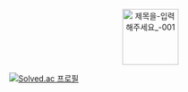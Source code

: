 <p align="center" style="...">
  <img src ="" width="100px" height="100px" alt="제목을-입력해주세요_-001" src="https://user- images.githubusercontent.com/110071838/202991109-c52716b0-05c4-4e23-8981-110e176ef5e3.png">
</p>




[![Solved.ac
프로필](http://mazassumnida.wtf/api/generate_badge?boj={handle})](https://solved.ac/{handle})






<!--
**hyein5391/hyein5391** is a ✨ _special_ ✨ repository because its `README.md` (this file) appears on your GitHub profile.

Here are some ideas to get you started:

- 🔭 I’m currently working on ...
- 🌱 I’m currently learning ...
- 👯 I’m looking to collaborate on ...
- 🤔 I’m looking for help with ...
- 💬 Ask me about ...
- 📫 How to reach me: ...
- 😄 Pronouns: ...
- ⚡ Fun fact: ...
-->
